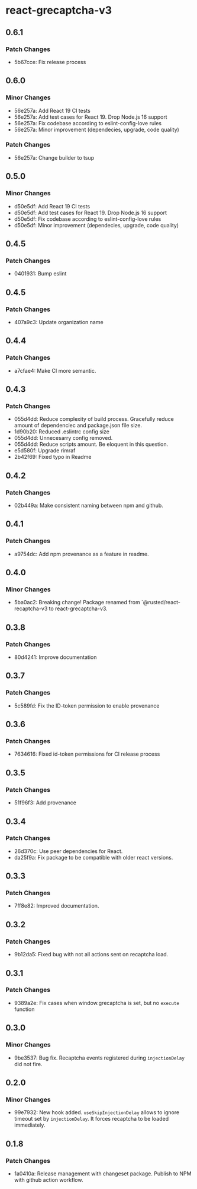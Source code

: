 # react-grecaptcha-v3

## 0.6.1

### Patch Changes

- 5b67cce: Fix release process

## 0.6.0

### Minor Changes

- 56e257a: Add React 19 CI tests
- 56e257a: Add test cases for React 19. Drop Node.js 16 support
- 56e257a: Fix codebase according to eslint-config-love rules
- 56e257a: Minor improvement (dependecies, upgrade, code quality)

### Patch Changes

- 56e257a: Change builder to tsup

## 0.5.0

### Minor Changes

- d50e5df: Add React 19 CI tests
- d50e5df: Add test cases for React 19. Drop Node.js 16 support
- d50e5df: Fix codebase according to eslint-config-love rules
- d50e5df: Minor improvement (dependecies, upgrade, code quality)

## 0.4.5

### Patch Changes

- 0401931: Bump eslint

## 0.4.5

### Patch Changes

- 407a9c3: Update organization name

## 0.4.4

### Patch Changes

- a7cfae4: Make CI more semantic.

## 0.4.3

### Patch Changes

- 055d4dd: Reduce complexity of build process. Gracefully reduce amount of dependenciec and package.json file size.
- 1d90b20: Reduced .eslintrc config size
- 055d4dd: Unnecesarry config removed.
- 055d4dd: Reduce scripts amount. Be eloquent in this question.
- e5d580f: Upgrade rimraf
- 2b42f69: Fixed typo in Readme

## 0.4.2

### Patch Changes

- 02b449a: Make consistent naming between npm and github.

## 0.4.1

### Patch Changes

- a9754dc: Add npm provenance as a feature in readme.

## 0.4.0

### Minor Changes

- 5ba0ac2: Breaking change! Package renamed from `@rusted/react-recaptcha-v3 to react-grecaptcha-v3.

## 0.3.8

### Patch Changes

- 80d4241: Improve documentation

## 0.3.7

### Patch Changes

- 5c589fd: Fix the ID-token permission to enable provenance

## 0.3.6

### Patch Changes

- 7634616: Fixed id-token permissions for CI release process

## 0.3.5

### Patch Changes

- 51f96f3: Add provenance

## 0.3.4

### Patch Changes

- 26d370c: Use peer dependencies for React.
- da25f9a: Fix package to be compatible with older react versions.

## 0.3.3

### Patch Changes

- 7ff8e82: Improved documentation.

## 0.3.2

### Patch Changes

- 9b12da5: Fixed bug with not all actions sent on recaptcha load.

## 0.3.1

### Patch Changes

- 9389a2e: Fix cases when window.grecaptcha is set, but no `execute` function

## 0.3.0

### Minor Changes

- 9be3537: Bug fix. Recaptcha events registered during `injectionDelay` did not fire.

## 0.2.0

### Minor Changes

- 99e7932: New hook added. `useSkipInjectionDelay` allows to ignore timeout set by `injectionDelay`. It forces recaptcha to be loaded immediately.

## 0.1.8

### Patch Changes

- 1a0410a: Release management with changeset package. Publish to NPM with github action workflow.
